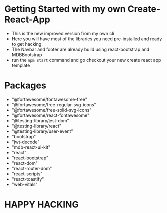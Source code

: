 # Getting Started with my own Create-React-App

- This is the new improved version from my own cli
- Here you will have most of the libraries you need pre-installed and ready to get hacking.
- The Navbar and footer are already build using react-bootstrap and MDBBootstrap
- run the `npm start` command and go checkout your new create react app template

# Packages
-   "@fortawesome/fontawesome-free"
-   "@fortawesome/free-regular-svg-icons"
-   "@fortawesome/free-solid-svg-icons"
-   "@fortawesome/react-fontawesome"
-   "@testing-library/jest-dom"
-   "@testing-library/react"
-   "@testing-library/user-event"
-   "bootstrap"
-   "jwt-decode"
-   "mdb-react-ui-kit"
-   "react"
-   "react-bootstrap"
-   "react-dom"
-   "react-router-dom"
-   "react-scripts"
-   "react-toastify"
-   "web-vitals"

# HAPPY HACKING
